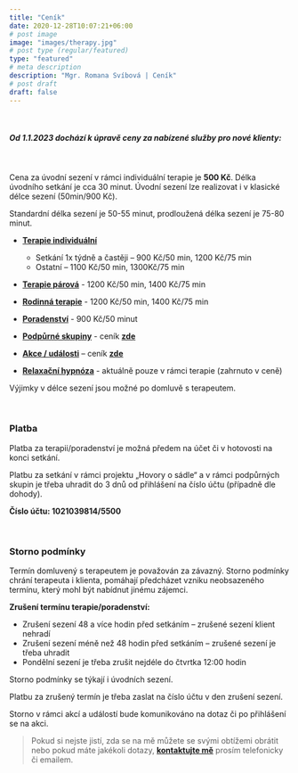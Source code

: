 ```yaml
---
title: "Ceník"
date: 2020-12-28T10:07:21+06:00
# post image
image: "images/therapy.jpg"
# post type (regular/featured)
type: "featured"
# meta description
description: "Mgr. Romana Svíbová | Ceník"
# post draft
draft: false
---
```


<br>

##### Od 1.1.2023 dochází k úpravě ceny za nabízené služby pro nové klienty:

<br>

Cena za úvodní sezení v rámci individuální terapie je **500 Kč**. Délka úvodního setkání je cca 30 minut. Úvodní sezení lze realizovat i v klasické délce sezení (50min/900 Kč).

Standardní délka sezení je 50-55 minut, prodloužená délka sezení je 75-80 minut.

- [**Terapie individuální**](/terapie)

  - Setkání 1x týdně a častěji – 900 Kč/50 min, 1200 Kč/75 min
  - Ostatní – 1100 Kč/50 min, 1300Kč/75 min
- [**Terapie párová**](/terapie) - 1200 Kč/50 min, 1400 Kč/75 min
- [**Rodinná terapie**](/terapie) - 1200 Kč/50 min, 1400 Kč/75 min 
- [**Poradenství**](/poradenstvi) - 900 Kč/50 minut
- [**Podpůrné skupiny**](/skupiny) - ceník [**zde**](/skupiny)
- [**Akce / události**](/hovory_o_sadle) – ceník [**zde**](/hovory_o_sadle)
- [**Relaxační hypnóza**](/hypnoza) - aktuálně pouze v rámci terapie (zahrnuto v ceně)

Výjimky v délce sezení jsou možné po domluvě s terapeutem.

<br>

### Platba

Platba za terapii/poradenství je možná předem na účet či v hotovosti na konci setkání.

Platbu za setkání v rámci projektu „Hovory o sádle“ a v rámci podpůrných skupin je třeba uhradit do 3 dnů od přihlášení na číslo účtu (případně dle dohody).

**Číslo účtu: 1021039814/5500**

<br>

### Storno podmínky

Termín domluvený s terapeutem je považován za závazný. Storno podmínky chrání terapeuta i klienta, pomáhají předcházet vzniku neobsazeného termínu, který mohl být nabídnut jinému zájemci.

**Zrušení termínu terapie/poradenství:**
- Zrušení sezení 48 a více hodin před setkáním – zrušené sezení klient nehradí
- Zrušení sezení méně než 48 hodin před setkáním – zrušené sezení je třeba uhradit
- Pondělní sezení je třeba zrušit nejdéle do čtvrtka 12:00 hodin

Storno podmínky se týkají i úvodních sezení.

Platbu za zrušený termín je třeba zaslat na číslo účtu v den zrušení sezení.

Storno v rámci akcí a událostí bude komunikováno na dotaz či po přihlášení se na akci.

> Pokud si nejste jistí, zda se na mě můžete se svými obtížemi obrátit nebo pokud máte jakékoli dotazy, [**kontaktujte mě**](/contact) prosím telefonicky či emailem.
